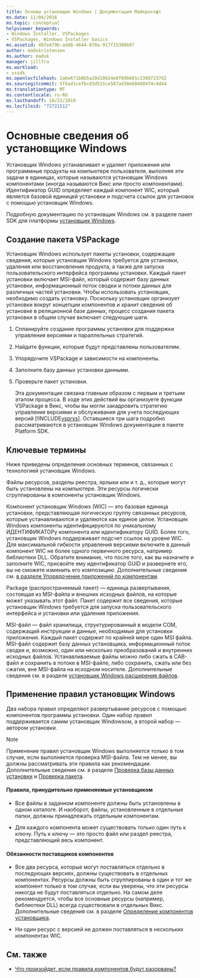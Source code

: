 ```yaml
---
title: Основы установщик Windows | Документация Майкрософт
ms.date: 11/04/2016
ms.topic: conceptual
helpviewer_keywords:
- Windows Installer, VSPackages
- VSPackages, Windows Installer basics
ms.assetid: 497e479b-add8-4644-870a-917f15306b97
author: madskristensen
ms.author: madsk
manager: jillfra
ms.workload:
- vssdk
ms.openlocfilehash: 2a6e671b8b5a20d10624e8f89b601c23087237d2
ms.sourcegitcommit: 5f6ad1cefbcd3d531ce587ad30e684684f4c4d44
ms.translationtype: MT
ms.contentlocale: ru-RU
ms.lasthandoff: 10/22/2019
ms.locfileid: "72721512"
---
```

# <a name="windows-installer-basics"></a>Основные сведения об установщике Windows
Установщик Windows устанавливает и удаляет приложения или программные продукты на компьютере пользователя, выполняя эти задачи в единицах, которые называются установщик Windows компонентами (иногда называются Викс или просто компонентами). Идентификатор GUID определяет каждый компонент WIC, который является базовой единицей установки и подсчета ссылок для установок с помощью установщик Windows.

 Подробную документацию по установщик Windows см. в разделе пакет SDK для платформы [установщик Windows](/previous-versions/2kt85ked(v=vs.120)).

## <a name="authoring-a-vspackage"></a>Создание пакета VSPackage
 Установщик Windows использует пакеты установки, содержащие сведения, которые установщик Windows требуется для установки, удаления или восстановления продукта, а также для запуска пользовательского интерфейса программы установки. Каждый пакет установки включает MSI-файл, который содержит базу данных установки, информационный поток сводки и потоки данных для различных частей установки. Чтобы использовать установщик, необходимо создать установку. Поскольку установщик организует установки вокруг концепции компонентов и хранит сведения об установке в реляционной базе данных, процесс создания пакета установки в общем случае включает следующие шаги.

1. Спланируйте создание программы установки для поддержки управления версиями и параллельных стратегий.

2. Найдите функции, которые будут представлены пользователям.

3. Упорядочите VSPackage и зависимости на компоненты.

4. Заполните базу данных установки данными.

5. Проверьте пакет установки.

   Эта документация связана главным образом с первым и третьим этапом процесса. В ходе этих действий вы организуете функции VSPackage в Викс, чтобы вы могли закадровить стратегию управления версиями и обслуживания для учета последующих версий [!INCLUDE[vsprvs](../../code-quality/includes/vsprvs_md.md)]. Оставшиеся три шага подробно рассматриваются в установщик Windows документации в пакете Platform SDK.

## <a name="key-terms"></a>Ключевые термины
 Ниже приведены определения основных терминов, связанных с технологией установщик Windows.

 Файлы ресурсов, разделы реестра, ярлыки или и т. д., которые могут быть установлены на компьютере. Эти ресурсы логически сгруппированы в компоненты установщик Windows.

 Компонент установщик Windows (WIC) — это базовая единица установки, представляющая логическую группу связанных ресурсов, которые устанавливаются и удаляются как единое целое. Установщик Windows компоненты идентифицируются по уникальному ИДЕНТИФИКАТОРу компонента или идентификатору GUID. Более того, установщик Windows поддерживает подсчет ссылок на уровне WIC. Для максимальной гибкости управления версиями включите в данный компонент WIC не более одного первичного ресурса, например библиотеки DLL. Обратите внимание, что после того, как вы назначите и заполните WIC, присвойте ему идентификатор GUID и развернете его, вы не сможете изменить его композицию. Дополнительные сведения см. [в разделе Упорядочение приложений по компонентам](/windows/desktop/Msi/organizing-applications-into-components).

 Package (распространяемый пакет) — единица развертывания, состоящая из MSI-файла и внешних исходных файлов, на которые может указывать этот файл. Пакет содержит все сведения, которые установщик Windows требуется для запуска пользовательского интерфейса и установки или удаления приложения.

 MSI-файл — файл хранилища, структурированный в модели COM, содержащий инструкции и данные, необходимые для установки приложения. Каждый пакет содержит по крайней мере один MSI файла. MSI-файл содержит базу данных установщика, информационный поток сводки и, возможно, один или несколько преобразований и внутренних исходных файлов. Устанавливаемые файлы можно либо сжать в CAB-файл и сохранить в потоке в MSI-файле, либо сохранить, сжать или без сжатия, вне MSI-файла на исходном носителе. Дополнительные сведения см. в разделе [установщик Windows расширения файлов](/windows/desktop/Msi/windows-installer-file-extensions).

## <a name="windows-installer-rules-enforcement"></a>Применение правил установщик Windows
 Два набора правил определяют развертывание ресурсов с помощью компонентов программы установки. Один набор правил поддерживается самим установщик Windowsом, а второй набор — автором установки.

> [!NOTE]
> Применение правил установщик Windows выполняется только в том случае, если выполняется проверка MSI-файла. Тем не менее, вы должны рассматривать эти правила как рекомендации. Дополнительные сведения см. в разделе [Проверка базы данных установки](/windows/desktop/Msi/validating-an-installation-database) и [Проверка пакета](/windows/desktop/Msi/package-validation).

#### <a name="installer-enforced-rules"></a>Правила, принудительно применяемые установщиком

- Все файлы в заданном компоненте должны быть установлены в одном каталоге. И наоборот, файлы, установленные в отдельные папки, должны принадлежать отдельным компонентам.

- Для каждого компонента может существовать только один путь к ключу. Путь к ключу — это просто файл или раздел реестра, представляющий весь компонент.

#### <a name="component-provider-responsibilities"></a>Обязанности поставщиков компонентов

- Все два ресурса, которые могут поставляться отдельно в последующих версиях, должны существовать в отдельных компонентах. Ресурсы должны быть сгруппированы в один и тот же компонент только в том случае, если вы уверены, что эти ресурсы никогда не будут поставляться отдельно. На самом деле рекомендуется, чтобы все основные ресурсы (например, библиотеки DLL) всегда существовали в отдельных Викс. Дополнительные сведения см. в разделе [Определение компонентов установщика](/windows/desktop/Msi/defining-installer-components).

- Ни один ресурс с версией не должен поставляться в нескольких компонентах WIC.

## <a name="see-also"></a>См. также
- [Что произойдет, если правила компонентов будут разорваны?](/windows/desktop/Msi/what-happens-if-the-component-rules-are-broken)